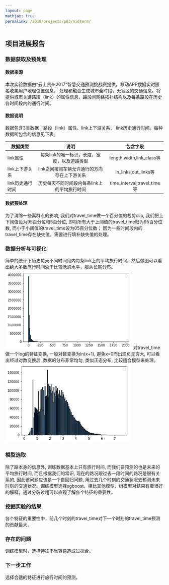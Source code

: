 ```yaml
---
layout: page
mathjax: true
permalink: /2019/projects/p03/midterm/
---
```


## 项目进展报告

### 数据获取及预处理
#### 数据来源
本次实验数据由“云上贵州2017”智慧交通预测挑战赛提供。移动APP数据实时匿名收集用户地理位置信息， 处理和融合生成城市全时段，无盲区的交通信息。将提供城市关键路段（link）的属性信息，路段间网络拓扑结构以及每条路段在历史各时间段内的通行时间。
#### 数据说明
数据包含3类数据：路段（link）属性、link上下游关系、 link历史通行时间。每种数据所包含的信息见下表。

| 数据类型 | 说明 | 包含字段 |
| - | :-: | :-: |
| link属性 |每条link的唯一标识，长度，宽度，以及道路类型|length,width,link_class等|
| link上下游关系 |link之间按照车辆允许通行的方向存在上下游关系|in_links,out_links等|
| link历史通行时间 |历史每天不同时间段内每条link上的平均旅行时间|time_interval,travel_time等|

#### 数据预处理
为了消除一些离群点的影响, 我们对travel_time做一个百分位的裁剪clip, 我们把上下阈值设为95百分位和5百分位, 即将所有大于上阈值的travel_time归为95百分位数, 而小于小阈值的travel_time设为05百分位数；
因为一些时间段内的travel_time存在缺失值，需要进行填补缺失值的处理。


### 数据分析与可视化
简单的统计下历史每天不同时间段内每条link上的平均旅行时间，然后做图可以看出绝大多数旅行时间处于比较低的水平，服从长尾分布。
![](https://github.com/canlanqianyang/bitdm.github.io/blob/master/2019/projects/P03/images/1.png)
对travel_time做一个log的特征变换, 一般对数变换为ln(x+1), 避免x=0而出现负无穷大, 可以看出经过对数变换后, 数据的分布非常均匀, 类似正态分布, 比较适合模型来处理。
![](https://github.com/canlanqianyang/bitdm.github.io/blob/master/2019/projects/P03/images/2.png)

### 模型选取
除了路本身的信息外, 训练数据基本上只有旅行时间, 而我们要预测的也是未来的平均旅行时间, 而且根据我们的常识, 现在的路况跟过去一段时间的路况是很有关系的, 因此该问题应该是一个自回归问题, 用过去几个时刻的交通状况去预测未来时刻的交通状况。训练模型选择xgboost，相比其他模型，树模型对结果有着很好的解释，通过分裂过程可以直观了解各个特征的重要性。

### 挖掘实验的结果
各个特征的重要性中，前几个时刻的travel_time对下一个时刻的travel_time预测的贡献最大．

### 存在的问题
训练模型时，选择特征不当容易造成过拟合。

### 下一步工作
选择合适的特征进行旅行时间的预测。
